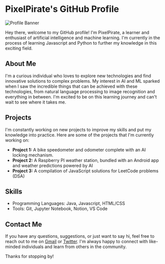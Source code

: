 # PixelPirate's GitHub Profile

![Profile Banner](https://cdn.pixabay.com/photo/2017/08/20/14/37/eat-2661935_960_720.jpg)

Hey there, welcome to my GitHub profile! I'm PixelPirate, a learner and enthusiast of artificial intelligence and machine learning. I'm currently in the process of learning Javascript and Python to further my knowledge in this exciting field.

## About Me

I'm a curious individual who loves to explore new technologies and find innovative solutions to complex problems. My interest in AI and ML sparked when I saw the incredible things that can be achieved with these technologies, from natural language processing to image recognition and everything in between. I'm excited to be on this learning journey and can't wait to see where it takes me.

## Projects

I'm constantly working on new projects to improve my skills and put my knowledge into practice. Here are some of the projects that I'm currently working on:

-   **Project 1:** A bike speedometer and odometer complete with an AI locking mechanism.
-   **Project 2:** A Raspberry PI weather station, bundled with an Android app and weather predictions powered by AI
-   **Project 3:** A compilation of JavaScript solutions for LeetCode problems (DSA)

## Skills

-   Programming Languages: Java, Javascript, HTML/CSS
-   Tools: Git, Jupyter Notebook, Notion, VS Code

## Contact Me

If you have any questions, suggestions, or just want to say hi, feel free to reach out to me on [Gmail](mailto:dattaayush08@gmail.com) or [Twitter](https://twitter.com/adatta1276). I'm always happy to connect with like-minded individuals and learn from others in the community.

Thanks for stopping by!
